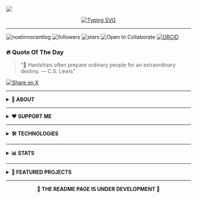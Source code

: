 [![](https://github.com/noelinnocentlog/noelinnocentlog/blob/main/Resource/Profile.gif)](https://linktr.ee/noelinnocentlog/)<!-- If you want the template for my gif, email me! -->
<p align="center">
  <a href="https://git.io/typing-svg">
    <img src="https://readme-typing-svg.herokuapp.com?font=Fira+Code&weight=600&size=24&pause=1000&center=true&vCenter=true&random=false&width=500&lines=%F0%9F%A4%96+Robotics+Developer;%F0%9F%94%AC+Researcher;%F0%9F%9A%80+Innovation+Explorer;%F0%9F%A4%96+ROS+AI/ML+VR/AR&color=D4AF37" alt="Typing SVG" />
  </a>
</p>

---

<p align="left">
  <img src="https://komarev.com/ghpvc/?username=noelinnocentlog&label=Profile%20views&color=0B1D51&style=flat" alt="noelinnocentlog" />
  <img src="https://img.shields.io/github/followers/noelinnocentlog?label=Followers&style=flat&color=0B1D51" alt="followers" />
  <img src="https://img.shields.io/github/stars/noelinnocentlog?affiliations=OWNER&style=flat&color=0B1D51" alt="stars" />
  <img src="https://img.shields.io/badge/Status-Open%20to%20Collaborate-D4AF37?style=flat" alt="Open to Collaborate" />
  <a href="https://orcid.org/YOUR-ORCID-ID"><img src="https://img.shields.io/badge/ORCID-Publications:%208-D4AF37?style=flat&logo=orcid&logoColor=white" alt="ORCID" /></a>
</p>

### 🔥 Quote Of The Day
> "📌 Hardships often prepare ordinary people for an extraordinary destiny. — C.S. Lewis"

<p align="left">
  <a href="https://twitter.com/intent/tweet?text=%22%F0%9F%93%8C%20Hardships%20often%20prepare%20ordinary%20people%20for%20an%20extraordinary%20destiny.%20%E2%80%94%20C.S.%20Lewis%22%0A">
    <img src="https://img.shields.io/badge/Share%20on-X-0B1D51?style=for-the-badge&logo=x&logoColor=white" alt="Share on X" />
  </a>
</p>

---

<details>
<summary><strong>📌 ABOUT</strong></summary>

- 🔭 Working on: **Autonomous Office Assistant Robot (ROS2)**
- 🌱 Learning: **Robotics Middleware, Motion Planning, Machine Vision**
- 💬 Ask me about: **ROS, VR, Python, Motion Planning Algorithms**
- 📫 Connect: [Linktree](https://linktr.ee/noelinnocentlog/)

</details>

---

<details>
<summary><strong>❤️ SUPPORT ME</strong></summary>
  
<p align="center">
  <a href="https://buymeacoffee.com/noelinnoceq"><img src="https://img.shields.io/badge/Buy_Me_A_Coffee-0B1D51?style=for-the-badge&logo=buymeacoffee&logoColor=white" alt="Buy Me a Coffee"></a>
  <a href="https://ko-fi.com/noelinnocent"><img src="https://img.shields.io/badge/Ko_fi-D4AF37?style=for-the-badge&logo=ko-fi&logoColor=white" alt="Ko-fi"></a>
  <a href="https://www.patreon.com/Noelinnocent"><img src="https://img.shields.io/badge/Patreon-0B1D51?style=for-the-badge&logo=patreon&logoColor=white" alt="Patreon"></a>
  <a href="https://www.paypal.me/noelinnocent"><img src="https://img.shields.io/badge/PayPal-D4AF37?style=for-the-badge&logo=paypal&logoColor=black" alt="PayPal"></a>
  <a href="https://github.com/sponsors/NOEL369"><img src="https://img.shields.io/badge/GitHub_Sponsors-0B1D51?style=for-the-badge&logo=githubsponsors&logoColor=white" alt="GitHub Sponsors"></a>
</p>

</details>

---

<details>
<summary><strong>🛠️ TECHNOLOGIES</strong></summary>

<p align="center">
  <img src="https://img.shields.io/badge/Arduino-0B1D51?style=for-the-badge&logo=arduino&logoColor=white" />
  <img src="https://img.shields.io/badge/Python-D4AF37?style=for-the-badge&logo=python&logoColor=black" />
  <img src="https://img.shields.io/badge/ROS2-0B1D51?style=for-the-badge&logo=ros&logoColor=white" />
  <img src="https://img.shields.io/badge/SolidWorks-D4AF37?style=for-the-badge&logo=solidworks&logoColor=black" />
  <img src="https://img.shields.io/badge/Unity-0B1D51?style=for-the-badge&logo=unity&logoColor=white" />
  <img src="https://img.shields.io/badge/Bash-D4AF37?style=for-the-badge&logo=gnu-bash&logoColor=black" />
</p>

</details>

---

<details>
<summary><strong>📊 STATS</strong></summary>

<p align="center">
  <img src="https://github-readme-stats.vercel.app/api?username=noelinnocentlog&show_icons=true&locale=en&title_color=0B1D51&text_color=333333&icon_color=D4AF37&bg_color=F5F5F5&border_color=0B1D51" alt="noelinnocentlog" />
  
  <img src="https://github-readme-streak-stats.herokuapp.com/?user=noelinnocentlog&background=F5F5F5&border=0B1D51&ring=D4AF37&fire=D4AF37&currStreakNum=0B1D51&sideNums=0B1D51&currStreakLabel=D4AF37&sideLabels=D4AF37&dates=333333" alt="noelinnocentlog" />
  
  <img src="https://github-readme-stats.vercel.app/api/top-langs/?username=noelinnocentlog&layout=compact&title_color=0B1D51&text_color=333333&bg_color=F5F5F5&border_color=0B1D51" alt="noelinnocentlog" />
</p>

</details>

---

<details>
<summary><strong>📁 FEATURED PROJECTS</strong></summary>

- 🚘 [**Roshai Autonomous Vehicle Kit**](https://github.com/noelinnocentlog/roshai-vehicle-kit)  
- 🤖 [**Autonomous Office Assistant Robot**](https://github.com/noelinnocentlog/office-assistant-bot)  
- 🎮 [**VR-Controlled Robotic Manipulator**](https://github.com/noelinnocentlog/vr-robotic-manipulator)  
- 📍 [**2D Localization for Autonomous Vehicles**](https://github.com/noelinnocentlog/2d-localization)  
- 🎙️ [**Voice-Controlled Assistant Robot**](https://github.com/noelinnocentlog/voice-assistant-robot)

</details>

---

<p align="center"><strong>🚧 THE README PAGE IS UNDER DEVELOPMENT 🚧</strong></p>
